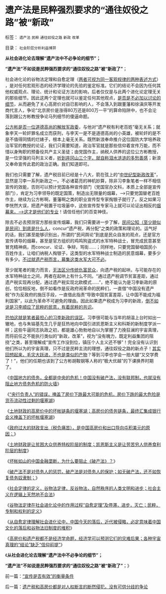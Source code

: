 # 遗产法是民粹强烈要求的“通往奴役之路”被“新政”

标签： `遗产法` `民粹` `通往奴役之路` `新政` `改革` 

目录： `社会阶层分析利益博羿`

**从社会进化论去理解“遗产法中不必争论的细节”；**

**“遗产法”不如说是民粹强烈要求的“通往奴役之路”被“新政了”**；

社会进化论的谷物法定理和自愈定理（[两者可视为同一客观规律的两种表述方式](../../../2013/10/1/社会进化论中的“停滞，进步，落后，腐朽，侵略和被侵略”.md)）
，是对任何宏观形态的经济学理论的先验的鉴定标准。它们的结论不会因为任何其他权威观点、理论、统计和论证方法的影响，后者仅仅是与此两个进化论定理无关的那些细节。因此这两个定理也就可以鉴定任何其他观点，[是否是不必加以讨论的细节](../../../2013/9/30/“吼猴主义－细节理性主义”的宣传本能.md)，从而避免了关心高房价对自已影响的人，不会落入到跟董藩和徐滇庆等开发商代言人，争论“北京房价是涨得80万还是800万一平”的算命陷阱中，也不会沦落到跟公方彬教授争论马列细节的傻逼命题。

[公方彬是否一位道德高尚的解放军政委](../../../2013/8/24/高房价中体现的社会主义信仰的泡沫，经济如何被毁灭的问题.md)，与他对“遗产税有利老百姓”毫无关系；就象李天一轮奸罪名成立而获刑，与李天一是不是道德高尚的小英雄，被轮奸的是不是不值得同情的烂婊子，根本上毫无关系。既然新浪奉命推介这位国防大学培养政治军官的教授的论证，我们只需要知道，政治军官就是那些信仰着宣传万能，而不惜以身殉职的预备役共产主义圣徒；由党国作主，纳税人供养的这位公方彬教授，是一位坚强的马列主义者，[听到井冈山三个字，就自称泪水涟涟的多愁善感](../../../2013/8/29/国防大学政治军官们的公共信仰，本应在公众场合保持沉默.md)；新浪又奉命宣传此君的政治正确。我们知道即可。

我们也只需要了解，遗产税目前已经是十八大，箭在弦上的“[中世纪型新政改革](../../../2012/1/26/中世纪基督教发明的遗产税和奥朗则布大帝的“忏悔”.md)”，显然是习李一系列新政之一。不必诸葛亮的神机妙算，除非习李象笔者一样不相信宣传的效能，否则可以预计党国各种宣传部门（党国官办文科，本质上全部是宣传部门），肯定为习李领导的既定国策，制造出无限量的烟幕，——>只要党国替老百姓作主，继续为公方彬啊，董藩啊之类的职业宣传型专家掏银子就行了。反之如果习李恍然大误，把遗产税置于垃圾篓中，这些宣传型专家马上就可以论证出相反的[烟幕来，——>这才是他们的专业](../../../2013/1/6/粉丝的恭维不及共勉的同道，文字狱的政治意义.md)！请信任他们的百变神伎。

除去不必去预测官方那些宣传烟幕，我们只需要进一步了解，[民间公知（至少貌似是民间）到底是什么人](../../../2009/10/9/民意就是民主吗？可定制的民意呢？.md)，concur“遗产税，再分配”之类的政策和理论的。运气好的话，我们甚至能够识别出，所谓的“民间舆论”到底是民众自发的观点，还是官方宣传诱导的烟幕，甚至是官方组织的鸡鸣狗盗式的水军特种战士，冒充成民意甚至冒充精神病，而concur、论证、争辩，骂街……；同样地，只要党国替咱国民小百姓作主，让咱们纳税人掏银子，这类型的水军特种战士制造的民意烟幕，要多少有多少。[不过就遗产税而言，募集这类水军大可不必](../../../2009/8/28/反既得利益即“反利益可得”.md)。

至少就笔者的能力而言，[无法区分传统仇富民众](../../../2009/8/27/富人不需要保护，特权才需要保护.md)，向遗产税的起哄，与可能存在的水军特种战士之间，两者在起哄上有什么不同。“通过遗产税调节贫富差距，通过遗产税实现再分配，通过遗产税实现北欧模式……”，绝不能认为是习李新政的原创，恰恰相反地，倒不如看作是反政府闹革命的民粹们，一直借“中国没有遗产税”作为反政府的施压手段，一直借此指责“导致中国贫富差距，让中国不能成为福利国家”，以此为革命不可避免的理由。因此如果遗产税成为习李的新政，[倒不如说是习李顺应了民粹的民意，有着民粹的共识](../../../2013/6/25/公有制的政治基础是民粹，忽略民粹是极致命的错觉.md)。

[恐怕这就是笔者最担心的习李新政的误区](../../../2013/7/20/统治者不会拒绝民主，但通往奴役之路的可能性极大.md)。习李很可能与当年的胡温上台时如出一辙地，也与朱镕基先生几乎是狂热地向中国引进凯恩斯主义和科斯的新制度学派一样；这些牛逼同志执政之初，都是雄心勃勃地自以为掌握了力挽狂澜的宇宙真理，而将前任之不能执行类似的“新政，改革”，视为“没有魄力，既定利益集团的阻挠”之类，甚至理解成“宣传工作没到位，镇压个人主义还不够”！完全没有认识到他们所以为的宇宙真理，只不过是民粹主流的理想，通往奴役之路的新点子！[其实回想起来，毛灾大跃进，不也是类似的产物](../../../2012/3/17/文革的本意是好的，才是最可怕的.md)？等到习李也学会一拍大腿“又交学费了！”，他们的任期也该到了公方彬胡鞍钢等人称的“极大优越”的下课换界时期了。

《[中国地方的债务，全都是中央的危机！中国没有破产法，没有联邦制，也就没有阻止地方债务危机的防火墙](../../../2013/9/8/中国没有破产法和联邦制，缺乏阻止债务危机扩散的防火墙.md)》

《[“央行负责人”的错误，掩盖了房价下跌最大可能的危机，房价下跌的最大危险是货币流动性过剩的堰塞湖](../../../2013/9/9/房价下跌的最大危险及央行负责人的常识性错误.md)》

《[土地财政的高房价中的坏帐链条的堰塞湖；高房价的债务链条，最终汇集成银行会义掩盖下的坏帐堰塞湖](../../../2013/9/14/土地财政的高房价中的坏帐链条的堰塞湖.md)》

《[政府过大的财政支出（税负痛苦），是中国高房价和出口导向屯积美元的原因；](../../../2013/9/15/大政府经高房价到大萧条——&gt;通往奴役之路.md)》

《[土地财政是让贫困大众供养特权阶层的制度；凯恩斯主义是让劳苦穷人供养食利阶层的制度](../../../2013/9/16/当凯恩斯主义高房价，让有钱的人向欠债的大爷倾斜.md)》

《[坏帐如山的中国金融垄断，为什么要阻止《破产法》？](../../../2013/9/17/坏帐如山的中国金融垄断，为什么要阻止《破产法》？.md)》

《[破产法不是对债务人的惩罚，破产法是对债务人的保护；如无破产法，还不如恢复债务奴隶制；](../../../2013/9/18/《破产法》难产，不如先恢复债务奴隶制.md)》

《[社会定律的定义，谷物法定律，反谷物法，自然秩序的人类文明和进步；社会主义在逻辑上天然地不合法](../../../2013/9/28/社会学的客观规律“谷物法定理”和社会主义宪法的逻辑缺陷.md)》

《[谷物法定律在社会进化论中的作用过程“自愈定理”及停滞，进步，灭亡；民粹，专制和权利的定义](../../../2013/9/29/谷物法定律，自愈定律，马丁神父定律，及民粹，专制和权利.md)》

《[从自愈定律理解社会进化论中，中国今天的落后，近代被侵略，必定意味着中国文化的落后和谷物法旧制度的堆积](../../../2013/10/1/社会进化论中的“停滞，进步，落后，腐朽，侵略和被侵略”.md)》

《[高房价和遗产税都不是经济学命题，经济学可以预测它们的灾难后果；各种宇宙真理的“结论”缺乏“信仰前提”](../../../2013/10/3/高房价和遗产税的吼猴主义及其宇宙真理的灾难后果.md)》

《**从社会进化论去理解“遗产法中不必争论的细节”；**

**“遗产法”不如说是民粹强烈要求的“通往奴役之路”被“新政了”**；》

前一篇：[“宣传是否有效”的衡量条件](../../../2013/10/4/“宣传是否有效”的衡量条件.md)

后一篇：[遗产税和高房价都是对人权断言的断然侵犯，没有可供分歧的争论](../../../2013/10/5/遗产税和高房价都是对人权断言的断然侵犯，没有可供分歧的争论.md)